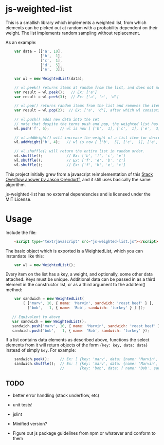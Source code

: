 js-weighted-list
================

This is a smallish library which implements a weighted list, from which elements can be picked out at random with 
a probability dependent on their weight.  The list implements random sampling without replacement.

As an example:

```javascript
    var data = [['a', 10],  
                ['b',  1],
                ['c',  1],
                ['d',  5],
                ['e',  3]];
    
    var wl = new WeightedList(data);
    
    // wl.peek() returns items at random from the list, and does not modify the list.
    var result = wl.peek();   // Ex: ['a']
    var result = wl.peek(3);  // Ex: ['a', 'c', 'd'] 
    
    // wl.pop() returns random items from the list and removes the items it found
    var result = wl.pop(2);  // Ex: ['a', 'd'], after which wl consists of [ ['b',  1], ['c',  1], ['e',  3] ]
    
    // wl.push() adds new data into the set
    // note that despite the terms push and pop, the weighted list has no natural order
    wl.push('f', 6);     // wl is now [ ['b',  1], ['c',  1], ['e',  3], ['f',  6] ]
    
    // wl.addWeight() will increase the weight of a list item (or decrease it if the user passes a negative number)
    wl.addWeight('b', 4);   // wl is now [ ['b',  5], ['c',  1], ['e',  3], ['f',  6] ]
    
    // wl.shuffle() will return the entire list in random order.
    wl.shuffle();           // Ex: ['b', 'f', 'c', 'e']
    wl.shuffle();           // Ex: ['f', 'e', 'b', 'c']
    wl.shuffle();           // Ex: ['f', 'b', 'e', 'c']
```

This project initially grew from a javascript reimplementation of this 
[Stack Overflow answer by Jason Orendorff][answer], and it still uses basically the same algorithm.

js-weighted-list has no external dependencies and is licensed under the MIT License.

Usage
=====

Include the file:

```html
    <script type="text/javascript" src="js-weighted-list.js"></script>
```

The basic object which is exported is a WeightedList, which you can instantiate like this:

```javascript
    var wl = new WeightedList();
```

Every item on the list has a key, a weight, and optionally, some other data attached.  Keys 
must be unique.  Additional data can be passed in as a third element in the constructor list, 
or as a third argument to the addItem() method:

```javascript
    var sandwich = new WeightedList(
        [ ['marv', 10, { name: 'Marvin', sandwich: 'roast beef' } ],
          ['bob',   1, { name: 'Bob', sandwich: 'turkey' } ] ]);
   
   // Equivalent to above
   var sandwich = new WeightedList();
   sandwich.push('marv', 10, { name: 'Marvin', sandwich: 'roast beef' });
   sandwich.push('bob',   1, { name: 'Bob', sandwich: 'turkey' });
```

If a list contains data elements as described above, functions the select elements from it will return 
objects of the form `{key: key, data: data}` instead of simply `key`.  For example:

```javascript
    sandwich.peek();     // Ex: [ {key: 'marv', data: {name: 'Marvin', sandwich: 'roast beef'}} ]
    sandwich.shuffle();  // Ex: [ {key: 'marv', data: {name: 'Marvin', sandwich: 'roast beef'}}, 
                         //       {key: 'bob', data: { name: 'Bob', sandwich: 'turkey' }} ]
```



TODO
----

* better error handling (stack underflow, etc)

* unit tests!

* jslint

* Minified version?

* Figure out js package guidelines from npm or whatever and conform to them

[answer]: http://stackoverflow.com/a/2149533/87990

